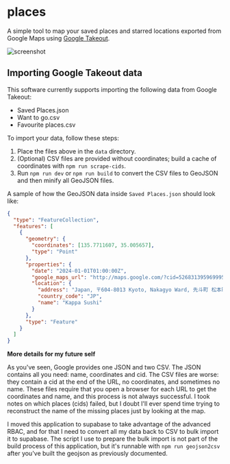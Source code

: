 # places

A simple tool to map your saved places and starred locations exported from Google Maps using [Google Takeout](https://takeout.google.com/).

![screenshot](https://github.com/user-attachments/assets/c1a2fd63-13de-42f1-9d30-f036ed76e3e5)

## Importing Google Takeout data

This software currently supports importing the following data from Google Takeout:

- Saved Places.json
- Want to go.csv
- Favourite places.csv

To import your data, follow these steps:

1. Place the files above in the `data` directory.
2. (Optional) CSV files are provided without coordinates; build a cache of coordinates with `npm run scrape-cids`.
3. Run `npm run dev` or `npm run build` to convert the CSV files to GeoJSON and then minify all GeoJSON files.

A sample of how the GeoJSON data inside `Saved Places.json` should look like:

```json
{
  "type": "FeatureCollection",
  "features": [
    {
      "geometry": {
        "coordinates": [135.7711607, 35.005657],
        "type": "Point"
      },
      "properties": {
        "date": "2024-01-01T01:00:00Z",
        "google_maps_url": "http://maps.google.com/?cid=5268313959699959636",
        "location": {
          "address": "Japan, 〒604-8013 Kyoto, Nakagyo Ward, 先斗町 松本町160 栞ビル1F",
          "country_code": "JP",
          "name": "Kappa Sushi"
        }
      },
      "type": "Feature"
    }
  ]
}
```

**More details for my future self**

As you've seen, Google provides one JSON and two CSV.
The JSON contains all you need: name, coordinates and cid.
The CSV files are worse: they contain a cid at the end of the URL, no coordinates, and sometimes no name.
These files require that you open a browser for each URL to get the coordinates and name, and this process is not always successful.
I took notes on which places (cids) failed, but I doubt I'll ever spend time trying to reconstruct the name of the missing places just by looking at the map.

I moved this application to supabase to take advantage of the advanced RBAC, and for that I need to convert all my data back to CSV to bulk import it to supabase.
The script I use to prepare the bulk import is not part of the build process of this application, but it's runnable with `npm run geojson2csv` after you've built the geojson as previously documented.